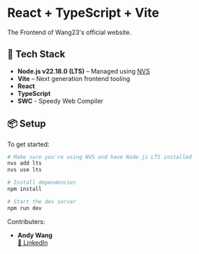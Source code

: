 # React + TypeScript + Vite

The Frontend of Wang23's official website.

## 🚀 Tech Stack

- **Node.js v22.18.0 (LTS)** – Managed using [NVS](https://github.com/jasongin/nvs)
- **Vite** – Next generation frontend tooling
- **React**
- **TypeScript**
- **SWC** - Speedy Web Compiler

## 📦 Setup

To get started:

```bash
# Make sure you're using NVS and have Node.js LTS installed
nvs add lts
nvs use lts

# Install dependencies
npm install

# Start the dev server
npm run dev
```
Contributers:
- **Andy Wang**  
  [🔗 LinkedIn](https://www.linkedin.com/in/zhengxuwang/)
